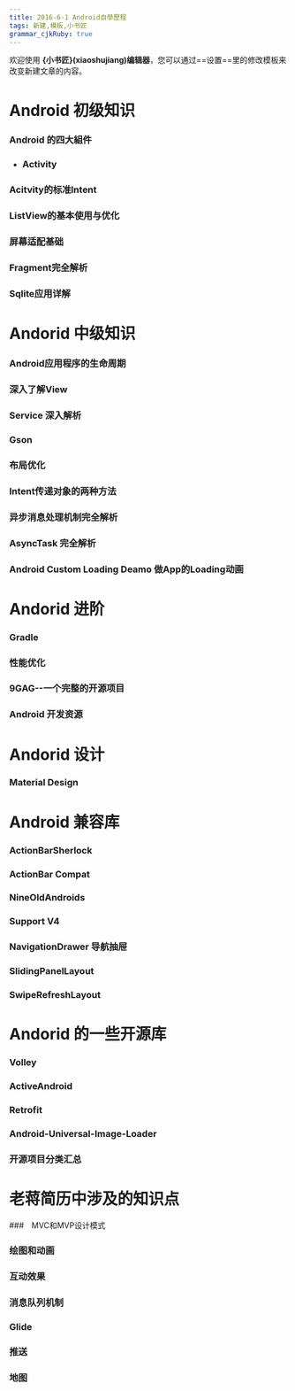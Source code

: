 ```yaml
---
title: 2016-6-1 Android自學歷程
tags: 新建,模板,小书匠
grammar_cjkRuby: true
---
```



欢迎使用 **{小书匠}(xiaoshujiang)编辑器**，您可以通过==设置==里的修改模板来改变新建文章的内容。

# Android 初级知识

### Android 的四大組件

* ### Activity


### Acitvity的标准Intent

    
### ListView的基本使用与优化


### 屏幕适配基础

### Fragment完全解析

### Sqlite应用详解

# Andorid 中级知识

### Android应用程序的生命周期

### 深入了解View

### Service 深入解析

### Gson

### 布局优化

### Intent传递对象的两种方法

### 异步消息处理机制完全解析

### AsyncTask 完全解析

### Android Custom Loading Deamo 做App的Loading动画

# Andorid 进阶

### Gradle

### 性能优化

### 9GAG--一个完整的开源项目

### Android 开发资源

# Andorid 设计

### Material Design

# Android 兼容库

### ActionBarSherlock

### ActionBar Compat

### NineOldAndroids

### Support V4

### NavigationDrawer 导航抽屉

### SlidingPanelLayout

### SwipeRefreshLayout

# Andorid 的一些开源库

### Volley

### ActiveAndroid

### Retrofit

### Android-Universal-Image-Loader

### 开源项目分类汇总

# 老蒋简历中涉及的知识点

###　MVC和MVP设计模式

### 绘图和动画

### 互动效果

### 消息队列机制

### Glide 

### 推送 

### 地图